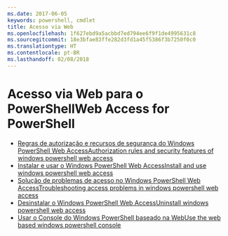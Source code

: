 ```yaml
---
ms.date: 2017-06-05
keywords: powershell, cmdlet
title: Acesso via Web
ms.openlocfilehash: 1f627ebd9a5acbbd7ed794ee6f9f1de4995631c8
ms.sourcegitcommit: 18e3bfae83ffe282d3fd1a45f5386f3b7250f0c0
ms.translationtype: HT
ms.contentlocale: pt-BR
ms.lasthandoff: 02/08/2018
---
```

# <a name="web-access-for-powershell"></a><span data-ttu-id="e9880-103">Acesso via Web para o PowerShell</span><span class="sxs-lookup"><span data-stu-id="e9880-103">Web Access for PowerShell</span></span>

- [<span data-ttu-id="e9880-104">Regras de autorização e recursos de segurança do Windows PowerShell Web Access</span><span class="sxs-lookup"><span data-stu-id="e9880-104">Authorization rules and security features of windows powershell web access</span></span>](web-access/authorization-rules-and-security-features-of-windows-powershell-web-access.md)
- [<span data-ttu-id="e9880-105">Instalar e usar o Windows PowerShell Web Access</span><span class="sxs-lookup"><span data-stu-id="e9880-105">Install and use windows powershell web access</span></span>](web-access/install-and-use-windows-powershell-web-access.md)
- [<span data-ttu-id="e9880-106">Solução de problemas de acesso no Windows PowerShell Web Access</span><span class="sxs-lookup"><span data-stu-id="e9880-106">Troubleshooting access problems in windows powershell web access</span></span>](web-access/troubleshooting-access-problems-in-windows-powershell-web-access.md)
- [<span data-ttu-id="e9880-107">Desinstalar o Windows PowerShell Web Access</span><span class="sxs-lookup"><span data-stu-id="e9880-107">Uninstall windows powershell web access</span></span>](web-access/uninstall-windows-powershell-web-access.md)
- [<span data-ttu-id="e9880-108">Usar o Console do Windows PowerShell baseado na Web</span><span class="sxs-lookup"><span data-stu-id="e9880-108">Use the web based windows powershell console</span></span>](web-access/use-the-web-based-windows-powershell-console.md)

